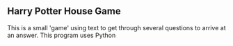## Harry Potter House Game

This is a small 'game' using text to get through several questions to arrive at an answer.
This program uses Python
